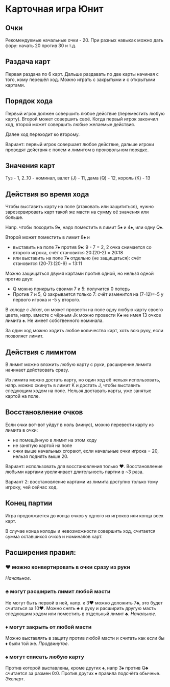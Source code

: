 # Карточная игра Юнит

## Очки

Рекомендуемые начальные очки - 20. При разных навыках можно дать фору: начать 20 против 30 и т.д.

## Раздача карт

Первая раздача по 6 карт. Дальше раздавать по две карты начиная с того, кому перешёл ход. Можно играть с закрытыми и с открытыми картами.

## Порядок хода

Первый игрок должен совершить любое действие (переместить любую карту). Второй может совершить своё. Когда первый игрок закончил ход, второй может совершить любые желаемые действия.

Далее ход переходит ко второму.

Вариант: первый игрок совершает любое действие, дальше игроки проводят действия с полем и лимитом в произвольном порядке.

## Значения карт

Туз - 1, 2..10 - номинал, валет (J) - 11, дама (Q) - 12, король (K) - 13

## Действия во время хода

Чтобы выставить карту на поле (атаковать или защититься), нужно зарезервировать карт такой же масти на сумму её значения или больше.

Напр. чтобы походить 9♠, надо поместить в лимит 5♠ и 4♠, или одну Q♠.

Второй может поместить в лимит 8♠ и
+ выставить на поле 7♠ против 9♠: 9 - 7 = 2, 2 очка снимается со второго игрока, счёт становится 20:(20-2) = 20:18
+ или выставить на поле 7♠ отдельно (не защищаться): счёт становится (20-7):(20-9) = 13:11

Можно защищаться двумя картами против одной, но нельзя одной против двух:
+ Q можно прикрыть своими 7 и 5: получится 0 потерь
+ Против 7 и 5, Q закрывается только 7: счёт изменится на (7-12)=-5 у первого игрока и -5 у второго.

В колоде с Joker, он может провести на поле одну любую карту своего цвета, напр. вместе с чёрным Jk можно провести K♠ не имея 13 очков лимита ♠. Не имеет собственного номинала.

За один ход можно ходить любое количество карт, хоть всю руку, если позволяет лимит. 

## Действия с лимитом

В лимит можно вложить любую карту с руки, расширение лимита начинает действовать сразу.

Из лимита можно достать карту, но один ход её нельзя использовать, напр. можно скинуть в лимит K и достать J, чтобы выставить следующим ходом на поле. Нельзя доставать карты, уже занятые картой на поле.

## Восстановление очков

Если очки вот-вот уйдут в ноль (минус), можно перевести карту из лимита в очки: 
+ не помещённую в лимит на этом ходу
+ не занятую картой на поле
+ очки выше начальных сгорают, если начальные очки игрока = 20, нельзя поднять выше 20.

Вариант: использовать для восстановления только ♥. Восстановление любыми картами увеличивает длительность партии в ~3 раза.

Вариант 2: восстановление картами из лимита доступно только тому игроку, чей сейчас ход.

## Конец партии

Игра продолжается до конца очков у одного из игроков или конца всех карт.

В случае конца колоды и невозможности совершить ход, считается сумма оставшихся очков и номиналов карт.

## Расширения правил:

### ♥ можно конвертировать в очки сразу из руки
_Начальное_.

### ♣ могут расширить лимит любой масти
Не могут быть первой в ней, напр. к 3♥ можно доложить 7♣, это будет считаться за 10♥. Можно снять ♣ в руку и расширить другую масть следующим ходом или поместить в отдельный лимит ♣. _Начальное_.

### ♦ могут закрыть от любой масти
Можно выставлять в защиту против любой масти и считать как если бы ♦ были той же. _Продвинутое_.

### ♠ могут списать любую карту
Против которой выставлены, кроме других ♠, напр 3♠ против Q♣ считается за размен 0:0. Против других ♠ правила подсчёта обычные. _Эксперт_.